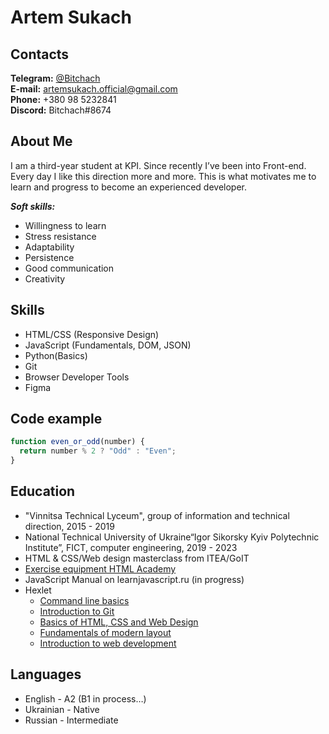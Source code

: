 # Artem Sukach

## Contacts

**Telegram:** [@Bitchach](https://t.me/Bitchach)<br>
**E-mail:** artemsukach.official@gmail.com<br>
**Phone:** +380 98 5232841<br>
**Discord:** Bitchach#8674

## About Me

I am a third-year student at KPI. Since recently I’ve been into Front-end. Every day I like this direction more and more. This is what motivates me to learn and progress to become an experienced developer.

**_Soft skills:_**

- Willingness to learn
- Stress resistance
- Adaptability
- Persistence
- Good communication
- Creativity

## Skills

- HTML/CSS (Responsive Design)
- JavaScript (Fundamentals, DOM, JSON)
- Python(Basics)
- Git
- Browser Developer Tools
- Figma

## Code example

```javascript
function even_or_odd(number) {
  return number % 2 ? "Odd" : "Even";
}
```

## Education

- "Vinnitsa Technical Lyceum", group of information and technical direction, 2015 - 2019
- National Technical University of Ukraine“Igor Sikorsky Kyiv Polytechnic Institute”, FICT, computer engineering, 2019 - 2023
- HTML & CSS/Web design masterclass from ITEA/GoIT
- [Exercise equipment HTML Academy](https://htmlacademy.ru/courses)
- JavaScript Manual on learnjavascript.ru (in progress)
- Hexlet
  - [Command line basics](https://ru.hexlet.io/courses/cli-basics)
  - [Introduction to Git](https://ru.hexlet.io/courses/intro_to_git)
  - [Basics of HTML, CSS and Web Design](https://ru.hexlet.io/courses/html)
  - [Fundamentals of modern layout](https://ru.hexlet.io/courses/layout-designer-basics)
  - [Introduction to web development](https://ru.hexlet.io/courses/intro_to_web_development)

## Languages

- English - A2 (B1 in process…)
- Ukrainian - Native
- Russian - Intermediate

